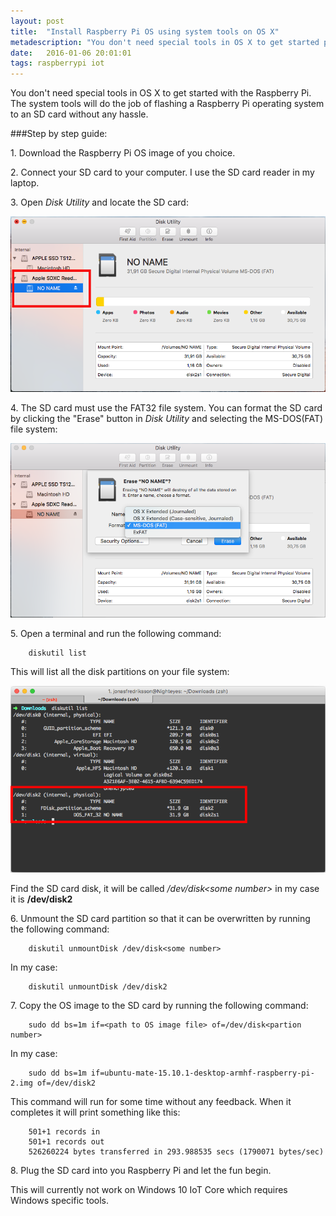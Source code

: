 ```yaml
---
layout: post
title:  "Install Raspberry Pi OS using system tools on OS X"
metadescription: "You don't need special tools in OS X to get started playing with the Raspberry Pi. The system tools in OS X will do just fine."
date:   2016-01-06 20:01:01
tags: raspberrypi iot
---
```


You don't need special tools in OS X to get started with the Raspberry Pi. The system tools will do the job of flashing a Raspberry Pi operating system to an SD card without any hassle.

###Step by step guide:

1\. Download the Raspberry Pi OS image of you choice.

2\. Connect your SD card to your computer. I use the SD card reader in my laptop.

3\. Open *Disk Utility* and locate the SD card:

<img src="/public/images/raspberry-pi-os-installation/diskutility.png" alt="Disk Utility" />	

4\. The SD card must use the FAT32 file system. You can format the SD card by clicking the "Erase" button in *Disk Utility* and selecting the MS-DOS(FAT) file system:

<img src="/public/images/raspberry-pi-os-installation/diskutility-fs.png" alt="Disk Utility select file system" />

5\. Open a terminal and run the following command:

        diskutil list

This will list all the disk partitions on your file system:

<img src="/public/images/raspberry-pi-os-installation/terminal.png" alt="Find disk using terminal" />

Find the SD card disk, it will be called */dev/disk&lt;some number&gt;* in my case it is **/dev/disk2**

6\. Unmount the SD card partition so that it can be overwritten by running the following command:


        diskutil unmountDisk /dev/disk<some number>

In my case:

        diskutil unmountDisk /dev/disk2
       
7\. Copy the OS image to the SD card by running the following command:

        sudo dd bs=1m if=<path to OS image file> of=/dev/disk<partion number>

In my case:

        sudo dd bs=1m if=ubuntu-mate-15.10.1-desktop-armhf-raspberry-pi-2.img of=/dev/disk2
    
This command will run for some time without any feedback. When it completes it will print something like this:

        501+1 records in
        501+1 records out
        526260224 bytes transferred in 293.988535 secs (1790071 bytes/sec)

8\. Plug the SD card into you Raspberry Pi and let the fun begin.

This will currently not work on Windows 10 IoT Core which requires Windows specific tools.